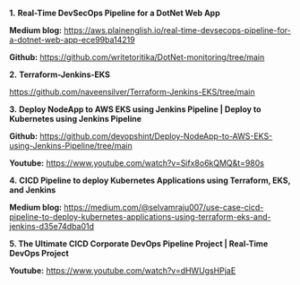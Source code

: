**1.** **Real-Time DevSecOps Pipeline for a DotNet Web App**

   **Medium blog:** https://aws.plainenglish.io/real-time-devsecops-pipeline-for-a-dotnet-web-app-ece99ba14219

   **Github:** https://github.com/writetoritika/DotNet-monitoring/tree/main


**2.** **Terraform-Jenkins-EKS**

   https://github.com/naveensilver/Terraform-Jenkins-EKS/tree/main


**3.** **Deploy NodeApp to AWS EKS using Jenkins Pipeline | Deploy to Kubernetes using Jenkins Pipeline**

   **Github:** https://github.com/devopshint/Deploy-NodeApp-to-AWS-EKS-using-Jenkins-Pipeline/tree/main

   **Youtube:** https://www.youtube.com/watch?v=Sifx8o6kQMQ&t=980s


**4.** **CICD Pipeline to deploy Kubernetes Applications using Terraform, EKS, and Jenkins**

   **Medium blog:** https://medium.com/@selvamraju007/use-case-cicd-pipeline-to-deploy-kubernetes-applications-using-terraform-eks-and-jenkins-d35e74dba01d

**5. The Ultimate CICD Corporate DevOps Pipeline Project | Real-Time DevOps Project**

   **Youtube:** https://www.youtube.com/watch?v=dHWUgsHPjaE
 
